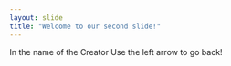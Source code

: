 ```yaml
---
layout: slide
title: "Welcome to our second slide!"
---
```

In the name of the Creator
Use the left arrow to go back!
